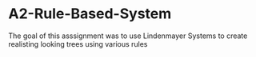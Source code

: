 # A2-Rule-Based-System

<p>The goal of this asssignment was to use Lindenmayer Systems to create realisting looking trees using various rules</p>
